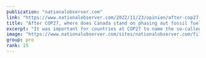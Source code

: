 ```yaml
---
publication: "nationalobserver.com"
link: "https://www.nationalobserver.com/2022/11/23/opinion/after-cop27-where-does-canada-stand-phasing-out-fossil-fuels"
title: "After COP27, where does Canada stand on phasing out fossil fuels?"
excerpt: "It was important for countries at COP27 to name the so-called elephant in the room — oil and gas — the main cause of climate change, write Keith Brooks and Dave Gray-Donald."
image: "https://www.nationalobserver.com/sites/nationalobserver.com/files/styles/nat_social/public/img/2022/11/21/cop27_nov_21_2.jpg?itok=RIQe_4pz"
group: pro
rank: 15
---
```

